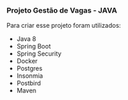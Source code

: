 ### Projeto Gestão de Vagas - JAVA

Para criar esse projeto foram utilizados:

- Java 8
- Spring Boot
- Spring Security
- Docker
- Postgres
- Insonmia
- Postbird
- Maven
